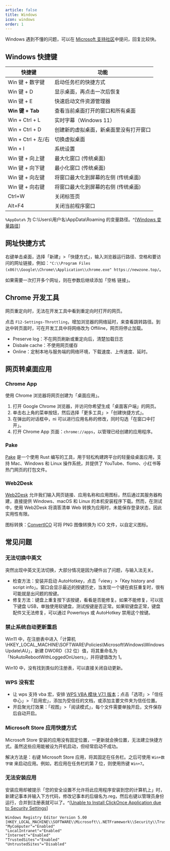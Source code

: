 ```yaml
---
article: false
title: Windows
icon: windows
order: 1
---
```


Windows 遇到不懂的问题，可以在 [Microsoft 支持社区](https://answers.microsoft.com/zh-hans/)中提问，回复比较快。

## Windows 快捷键

| 快捷键             | 功能                                   |
| ------------------ | -------------------------------------- |
| Win 键 + 数字键    | 启动任务栏的快捷方式                   |
| Win 键 + D         | 显示桌面，再点击一次后恢复             |
| Win 键 + E         | 快速启动文件资源管理器                 |
| **Win 键 + Tab**   | 查看当前桌面打开的窗口和所有桌面       |
| Win + Ctrl + L     | 实时字幕（Windows 11）                 |
| Win + Ctrl + D     | 创建新的虚拟桌面，新桌面里没有打开窗口 |
| Win + Ctrl + 左/右 | 切换虚拟桌面                           |
| Win + I            | 系统设置                               |
| Win 键 + 向上键    | 最大化窗口 (传统桌面)                  |
| Win 键 + 向下键    | 最小化窗口 (传统桌面)                  |
| Win 键 + 向左键    | 将窗口最大化到屏幕的左侧 (传统桌面)    |
| Win 键 + 向右键    | 将窗口最大化到屏幕的右侧 (传统桌面)    |
| Ctrl+W             | 关闭标签页                             |
| Alt+F4             | 关闭当前程序窗口                       |

`%AppData%` 为 C:\Users\用户名\AppData\Roaming 的变量路径。^[[Windows 变量路径](https://blog.csdn.net/lijianbiao0/article/details/85118775)]

## 网址快捷方式

右键单击桌面，选择「新建」>「快捷方式」，输入浏览器运行路径、空格和要访问的网址链接，例如：`"C:\\Program Files (x86)\\Google\\Chrome\\Application\\chrome.exe" https://newzone.top/`。

如果需要一次打开多个网址，则在参数后继续添加「空格 链接」。

## Chrome 开发工具

网页重定向时，无法在开发工具中看到重定向时打开的网页。

点击 `F12-Settings-Throttling`，增加浏览器的网络延时，来查看跳转路径。到达中转页面时，可在开发工具中将网络改为 Offiline，网页将停止加载。

- Preserve log：不在网页刷新或重定向后，清楚加载日志
- Disbale cache：不使用网页缓存
- Online：定制本地与服务端的网络环境，下载速度、上传速度、延时。

## 网页转桌面应用

### Chrome App

使用 Chrome 浏览器将网页创建为「桌面应用」。

1. 打开 Google Chrome 浏览器，并访问你希望生成「桌面客户端」的网页。
2. 单击右上角的菜单按钮，然后选择「更多工具」>「创建快捷方式」。
3. 在弹出的对话框中，ni 可以进行应用名称的修改，同时勾选「在窗口中打开」。
4. 打开 Chrome App 页面：`chrome://apps`，以管理已经创建的应用程序。

### Pake

[Pake](https://github.com/tw93/Pake) 是一个使用 Rust 编写的工具，用于轻松构建跨平台的轻量级桌面应用，支持 Mac、Windows 和 Linux 操作系统，并提供了 YouTube、flomo、小红书等热门网页的打包文件。

### Web2Desk

[Web2Desk](https://desktop.appmaker.xyz/) 允许我们输入网页链接、应用名称和应用图标，然后通过其服务器构建，直接提供 Windows、macOS 和 Linux 的本机安装程序下载。然而，在测试中，使用 Web2Desk 将滴答清单 Web 转换为应用时，未能保存登录状态，因此实用性有限。

图标转换：[ConvertICO](https://convertico.com/) 可将 PNG 图像转换为 ICO 文件，以自定义图标。

## 常见问题

### 无法切换中英文

突然出现中英文无法切换，大部分情况是因为硬件出了问题，与输入法无关。

- 检查方法：安装并启动 AutoHotkey，点击「view」>「Key history and script info」。窗口会显示最近的按键历史，当发现一个键在疯狂重复时，很有可能就是出问题的按键。
- 修复方法：键盘上重复按下该按键，看看是否能修复。如果不能修复，可以拔下键盘 USB，单独使用软键盘，测试按键是否正常。如果软键盘正常，键盘配件又无法修复，可以通过 Powertoys 或 AutoHotkey 禁用这个按键。

### 禁止系统自动更新重启

Win11 中，在注册表中进入「计算机\HKEY_LOCAL_MACHINE\SOFTWARE\Policies\Microsoft\Windows\WindowsUpdate\AU」，新建 DWORD（32 位）值，将其重命名为「NoAutoRebootWithLoggedOnUsers」，并将键值改为 1。

Win10 中，没有找到类似的注册表，可以直接关闭自动更新。

### WPS 没有宏

- 让 wps 支持 vba 宏，安排 [WPS VBA 模块 V7.1 版本](https://www.jyrd.com/media/6490.html)；点击「选项」>「信任中心」>「启用宏」，添加为受信任的文档，或添加主要文件夹为信任位置。
- 开启聚光灯效果：「视图」>「阅读模式」，每个文件需要单独开启，文件保存后自动开启。

### Microsoft Store 应用快捷方式

Microsoft Store 安装的应用没有固定位置，一更新就会换位置，无法建立快捷方式。虽然这些应用能被设为开机启动，但经常启动不成功。

解决方法是：右键 Microsoft Store 应用，将其固定在任务栏。之后可使用 `Win+数字键` 来启动应用。例如，若应用在任务栏的第 7 位，则使用热键 `Win+7`。

### 无法安装应用

安装应用却被提示「您的安全设置不允许将此应用程序安装到您的计算机上」时，新建记事本并输入下方代码，修改记事本的后缀名为.reg，然后右键以管理员身份运行，合并到注册表就可以了。^[[Unable to Install ClickOnce Application due to Security Settings](https://superuser.com/questions/1252575/unable-to-install-clickonce-application-due-to-security-settings-windows-10)]

```shell
Windows Registry Editor Version 5.00
[HKEY_LOCAL_MACHINE\\SOFTWARE\\Microsoft\\.NETFramework\\Security\\TrustManager\\PromptingLevel]
"MyComputer"="Enabled"
"LocalIntranet"="Enabled"
"Internet"="Enabled"
"TrustedSites"="Enabled"
"UntrustedSites"="Disabled"
```
